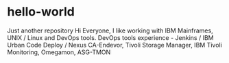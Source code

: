 # hello-world
Just another repository
Hi Everyone,
I like working with IBM Mainframes, UNIX / Linux and DevOps tools.
DevOps tools experience - Jenkins / IBM Urban Code Deploy / Nexus
CA-Endevor, Tivoli Storage Manager, IBM Tivoli Monitoring, Omegamon, ASG-TMON
